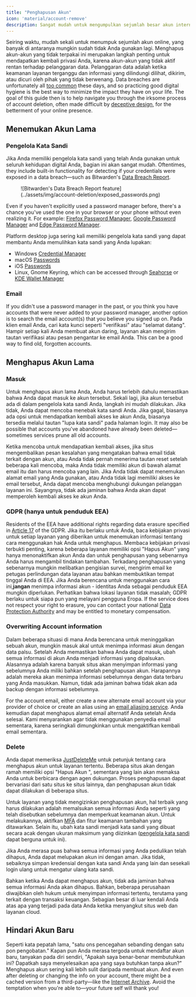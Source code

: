 ```yaml
---
title: "Penghapusan Akun"
icon: 'material/account-remove'
description: Sangat mudah untuk mengumpulkan sejumlah besar akun internet, berikut ini beberapa tips tentang cara memangkas koleksi Anda.
---
```


Seiring waktu, mudah sekali untuk menumpuk sejumlah akun online, yang banyak di antaranya mungkin sudah tidak Anda gunakan lagi. Menghapus akun-akun yang tidak terpakai ini merupakan langkah penting untuk mendapatkan kembali privasi Anda, karena akun-akun yang tidak aktif rentan terhadap pelanggaran data. Pelanggaran data adalah ketika keamanan layanan terganggu dan informasi yang dilindungi dilihat, dikirim, atau dicuri oleh pihak yang tidak berwenang. Data breaches are unfortunately all [too common](https://haveibeenpwned.com/PwnedWebsites) these days, and so practicing good digital hygiene is the best way to minimize the impact they have on your life. The goal of this guide then is to help navigate you through the irksome process of account deletion, often made difficult by [deceptive design](https://deceptive.design), for the betterment of your online presence.

## Menemukan Akun Lama

### Pengelola Kata Sandi

Jika Anda memiliki pengelola kata sandi yang telah Anda gunakan untuk seluruh kehidupan digital Anda, bagian ini akan sangat mudah. Oftentimes, they include built-in functionality for detecting if your credentials were exposed in a data breach—such as Bitwarden's [Data Breach Report](https://bitwarden.com/blog/have-you-been-pwned).

<figure markdown>
  ![Bitwarden's Data Breach Report feature](../assets/img/account-deletion/exposed_passwords.png)
</figure>

Even if you haven't explicitly used a password manager before, there's a chance you've used the one in your browser or your phone without even realizing it. For example: [Firefox Password Manager](https://support.mozilla.org/kb/password-manager-remember-delete-edit-logins), [Google Password Manager](https://passwords.google.com/intro) and [Edge Password Manager](https://support.microsoft.com/microsoft-edge/save-or-forget-passwords-in-microsoft-edge-b4beecb0-f2a8-1ca0-f26f-9ec247a3f336).

Platform desktop juga sering kali memiliki pengelola kata sandi yang dapat membantu Anda memulihkan kata sandi yang Anda lupakan:

- Windows [Credential Manager](https://support.microsoft.com/windows/accessing-credential-manager-1b5c916a-6a16-889f-8581-fc16e8165ac0)
- macOS [Passwords](https://support.apple.com/HT211145)
- iOS [Passwords](https://support.apple.com/HT211146)
- Linux, Gnome Keyring, which can be accessed through [Seahorse](https://wiki.gnome.org/Apps/Seahorse) or [KDE Wallet Manager](https://userbase.kde.org/KDE_Wallet_Manager)

### Email

If you didn't use a password manager in the past, or you think you have accounts that were never added to your password manager, another option is to search the email account(s) that you believe you signed up on. Pada klien email Anda, cari kata kunci seperti "verifikasi" atau "selamat datang". Hampir setiap kali Anda membuat akun daring, layanan akan mengirim tautan verifikasi atau pesan pengantar ke email Anda. This can be a good way to find old, forgotten accounts.

## Menghapus Akun Lama

### Masuk

Untuk menghapus akun lama Anda, Anda harus terlebih dahulu memastikan bahwa Anda dapat masuk ke akun tersebut. Sekali lagi, jika akun tersebut ada di dalam pengelola kata sandi Anda, langkah ini mudah dilakukan. Jika tidak, Anda dapat mencoba menebak kata sandi Anda. Jika gagal, biasanya ada opsi untuk mendapatkan kembali akses ke akun Anda, biasanya tersedia melalui tautan "lupa kata sandi" pada halaman login. It may also be possible that accounts you've abandoned have already been deleted—sometimes services prune all old accounts.

Ketika mencoba untuk mendapatkan kembali akses, jika situs mengembalikan pesan kesalahan yang mengatakan bahwa email tidak terkait dengan akun, atau Anda tidak pernah menerima tautan reset setelah beberapa kali mencoba, maka Anda tidak memiliki akun di bawah alamat email itu dan harus mencoba yang lain. Jika Anda tidak dapat menemukan alamat email yang Anda gunakan, atau Anda tidak lagi memiliki akses ke email tersebut, Anda dapat mencoba menghubungi dukungan pelanggan layanan ini. Sayangnya, tidak ada jaminan bahwa Anda akan dapat memperoleh kembali akses ke akun Anda.

### GDPR (hanya untuk penduduk EEA)

Residents of the EEA have additional rights regarding data erasure specified in [Article 17](https://gdpr-info.eu/art-17-gdpr) of the GDPR. Jika itu berlaku untuk Anda, baca kebijakan privasi untuk setiap layanan yang diberikan untuk menemukan informasi tentang cara menggunakan hak Anda untuk menghapus. Membaca kebijakan privasi terbukti penting, karena beberapa layanan memiliki opsi "Hapus Akun" yang hanya menonaktifkan akun Anda dan untuk penghapusan yang sebenarnya Anda harus mengambil tindakan tambahan. Terkadang penghapusan yang sebenarnya mungkin melibatkan pengisian survei, mengirim email ke petugas perlindungan data layanan atau bahkan membuktikan tempat tinggal Anda di EEA. Jika Anda berencana untuk menggunakan cara ini,**jangan** menimpa informasi akun - identitas Anda sebagai penduduk EEA mungkin diperlukan. Perhatikan bahwa lokasi layanan tidak masalah; GDPR berlaku untuk siapa pun yang melayani pengguna Eropa. If the service does not respect your right to erasure, you can contact your national [Data Protection Authority](https://ec.europa.eu/info/law/law-topic/data-protection/reform/rights-citizens/redress/what-should-i-do-if-i-think-my-personal-data-protection-rights-havent-been-respected_en) and may be entitled to monetary compensation.

### Overwriting Account information

Dalam beberapa situasi di mana Anda berencana untuk meninggalkan sebuah akun, mungkin masuk akal untuk menimpa informasi akun dengan data palsu. Setelah Anda memastikan bahwa Anda dapat masuk, ubah semua informasi di akun Anda menjadi informasi yang dipalsukan. Alasannya adalah karena banyak situs akan menyimpan informasi yang sebelumnya Anda miliki bahkan setelah penghapusan akun. Harapannya adalah mereka akan menimpa informasi sebelumnya dengan data terbaru yang Anda masukkan. Namun, tidak ada jaminan bahwa tidak akan ada backup dengan informasi sebelumnya.

For the account email, either create a new alternate email account via your provider of choice or create an alias using an [email aliasing service](../email-aliasing.md). Anda kemudian dapat menghapus alamat email alternatif Anda setelah Anda selesai. Kami menyarankan agar tidak menggunakan penyedia email sementara, karena seringkali dimungkinkan untuk mengaktifkan kembali email sementara.

### Delete

Anda dapat memeriksa [JustDeleteMe](https://justdeleteme.xyz) untuk petunjuk tentang cara menghapus akun untuk layanan tertentu. Beberapa situs akan dengan ramah memiliki opsi "Hapus Akun ", sementara yang lain akan memaksa Anda untuk berbicara dengan agen dukungan. Proses penghapusan dapat bervariasi dari satu situs ke situs lainnya, dan penghapusan akun tidak dapat dilakukan di beberapa situs.

Untuk layanan yang tidak mengizinkan penghapusan akun, hal terbaik yang harus dilakukan adalah memalsukan semua informasi Anda seperti yang telah disebutkan sebelumnya dan memperkuat keamanan akun. Untuk melakukannya, aktifkan [MFA](multi-factor-authentication.md) dan fitur keamanan tambahan yang ditawarkan. Selain itu, ubah kata sandi menjadi kata sandi yang dibuat secara acak dengan ukuran maksimum yang diizinkan ([pengelola kata sandi](../passwords.md) dapat berguna untuk ini).

Jika Anda merasa puas bahwa semua informasi yang Anda pedulikan telah dihapus, Anda dapat melupakan akun ini dengan aman. Jika tidak, sebaiknya simpan kredensial dengan kata sandi Anda yang lain dan sesekali login ulang untuk mengatur ulang kata sandi.

Bahkan ketika Anda dapat menghapus akun, tidak ada jaminan bahwa semua informasi Anda akan dihapus. Bahkan, beberapa perusahaan diwajibkan oleh hukum untuk menyimpan informasi tertentu, terutama yang terkait dengan transaksi keuangan. Sebagian besar di luar kendali Anda atas apa yang terjadi pada data Anda ketika menyangkut situs web dan layanan cloud.

## Hindari Akun Baru

Seperti kata pepatah lama, "satu ons pencegahan sebanding dengan satu pon pengobatan." Kapan pun Anda merasa tergoda untuk mendaftar akun baru, tanyakan pada diri sendiri, "Apakah saya benar-benar membutuhkan ini? Dapatkah saya menyelesaikan apa yang saya butuhkan tanpa akun?" Menghapus akun sering kali lebih sulit daripada membuat akun. And even after deleting or changing the info on your account, there might be a cached version from a third-party—like the [Internet Archive](https://archive.org). Avoid the temptation when you're able to—your future self will thank you!
